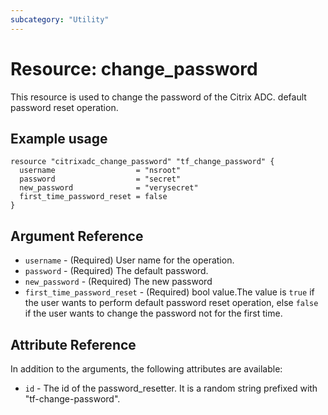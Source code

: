 ```yaml
---
subcategory: "Utility"
---
```


# Resource: change_password

This resource is used to change the password of the Citrix ADC. default password reset operation.


## Example usage

```hcl
resource "citrixadc_change_password" "tf_change_password" {
  username                  = "nsroot"
  password                  = "secret"
  new_password              = "verysecret"
  first_time_password_reset = false
}
```


## Argument Reference

* `username` - (Required) User name for the operation.
* `password` - (Required) The default password.
* `new_password` - (Required) The new password
* `first_time_password_reset` - (Required) bool value.The value is `true` if the user wants to perform default password reset operation, else `false` if the user wants to change the password not for the first time. 


## Attribute Reference

In addition to the arguments, the following attributes are available:

* `id` - The id of the password_resetter. It is a random string prefixed with "tf-change-password".
